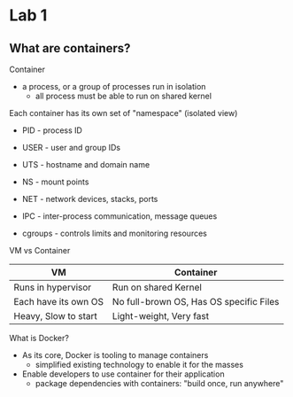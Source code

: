 # Lab 1

## What are containers?
Container
- a process, or a group of processes run in isolation
    - all process must be able to run on shared kernel

Each container has its own set of "namespace" (isolated view)
- PID - process ID
- USER - user and group IDs
- UTS - hostname and domain  name
- NS - mount points
- NET - network devices, stacks, ports
- IPC - inter-process communication, message queues

- cgroups - controls limits and monitoring resources

VM vs Container

|VM | Container|
|-|-|
|Runs in hypervisor|Run on shared Kernel|
|Each have its own OS|No full-brown OS, Has OS specific Files
|Heavy, Slow to start|Light-weight, Very fast|

What is Docker?
- As its core, Docker is tooling to manage containers
    - simplified existing technology to enable it for the masses
- Enable developers to use container for their application
    - package dependencies with containers: "build once, run anywhere"